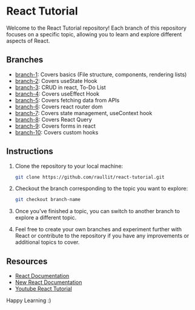 # React Tutorial

Welcome to the React Tutorial repository! Each branch of this repository focuses on a specific topic, allowing you to learn and explore different aspects of React.

## Branches

- [branch-1](https://github.com/raullit/react-tutorial/tree/basics): Covers basics (File structure, components, rendering lists)
- [branch-2](https://github.com/raullit/react-tutorial/tree/useState): Covers useState Hook
- [branch-3](https://github.com/raullit/react-tutorial/tree/to-do-list): CRUD in react, To-Do List
- [branch-4](https://github.com/raullit/react-tutorial/tree/useEffect): Covers useEffect Hook
- [branch-5](https://github.com/raullit/react-tutorial/tree/fetch-api-request): Covers fetching data from APIs
- [branch-6](https://github.com/raullit/react-tutorial/tree/react-router): Covers react router dom
- [branch-7](https://github.com/raullit/react-tutorial/tree/useContext): Covers state management, useContext hook
- [branch-8](https://github.com/raullit/react-tutorial/tree/react-query): Covers React Query
- [branch-9](https://github.com/raullit/react-tutorial/tree/react-hook-form): Covers forms in react
- [branch-10](https://github.com/raullit/react-tutorial/tree/custom-hooks): Covers custom hooks

## Instructions

1. Clone the repository to your local machine:

   ```bash
   git clone https://github.com/raullit/react-tutorial.git
   ```

2. Checkout the branch corresponding to the topic you want to explore:

   ```bash
   git checkout branch-name
   ```
3. Once you've finished a topic, you can switch to another branch to explore a different topic.
4. Feel free to create your own branches and experiment further with React or contribute to the repository if you have any improvements or additional topics to cover.

## Resources
- [React Documentation](https://legacy.reactjs.org/docs/getting-started.html)
- [New React Documentation](https://react.dev/blog/2023/03/16/introducing-react-dev)
- [Youtube React Tutorial](https://youtu.be/f55qeKGgB_M)

Happy Learning :)
